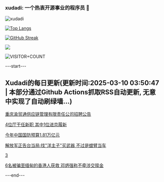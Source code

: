 ### xudadi: 一个热衷开源事业的程序员 👋

![xudadi](https://github-readme-stats-git-masterorgs-github-readme-stats-team.vercel.app/api?username=xudadi)

[![Top Langs](https://github-readme-stats.vercel.app/api/top-langs/?username=xudadi)](https://github.com/anuraghazra/github-readme-stats)

[![GitHub Streak](https://streak-stats.demolab.com?user=xudadi&locale=zh_Hans)](https://git.io/streak-stats)

![](https://raw.githubusercontent.com/xudadi/xudadi/main/assets/github-contribution-grid-snake.svg)

![VISITOR+COUNT](https://komarev.com/ghpvc/?username=xudadi&label=VISITOR+COUNT)


---start---

## Xudadi的每日更新(更新时间:2025-03-10 03:50:47 | 本部分通过Github Actions抓取RSS自动更新, 无意中实现了自动刷绿墙...)

[重庆渝贸通供应链管理有限责任公司招聘公告](https://www.gongkaoleida.com/article/2314030)

[4位厅干任新职 其中1位进京履新](https://m.163.com/news/article/JQ79RFNF0001899O.html)

[今年中国国防预算1.81万亿元](https://m.163.com/news/article/JQ75TN9Q000189PS.html)

[解放军正告台当局:找"洋主子"买武器 不过是螳臂当车](https://m.163.com/news/article/JQ76B8M3000189PS.html)

[3](https://m.163.com/touch/news/sub/domestic)

[6名被骗至缅甸的香港人获救 邓炳强称不牵涉交赎金](https://m.163.com/news/article/JQ73M2RE05129QAF.html)

---end---
